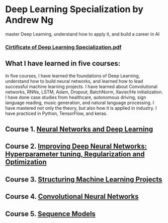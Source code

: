 # Deep Learning Specialization by Andrew Ng
master Deep Learning, understand how to apply it, and build a career in AI

### [Cirtificate of Deep Learning Specialization.pdf](https://github.com/VenkatVK/DeepLearning-Andrew-Ng/blob/master/Cirtificate%20of%20Deep%20Learning%20Specialization.pdf)

## What I have learned in five courses:
In five courses, I have learned the foundations of Deep Learning, understand how to build neural networks, and learned how to lead successful machine learning projects. I have learned about Convolutional networks, RNNs, LSTM, Adam, Dropout, BatchNorm, Xavier/He initialization. I have done case studies from healthcare, autonomous driving, sign language reading, music generation, and natural language processing. I have mastered not only the theory, but also how it is applied in industry. I have practiced in Python, TensorFlow, and keras.

## Course 1. [Neural Networks and Deep Learning](https://github.com/VenkatVK/DeepLearning-Andrew-Ng/tree/master/Neural%20Networks%20and%20Deep%20Learning)

## Course 2. [Improving Deep Neural Networks: Hyperparameter tuning, Regularization and Optimization](https://github.com/VenkatVK/DeepLearning-Andrew-Ng/tree/master/Improving%20Deep%20Neural%20Networks)

## Course 3. [Structuring Machine Learning Projects](https://github.com/VenkatVK/DeepLearning-Andrew-Ng/tree/master/Structuring%20Machine%20Learning%20Projects)

## Course 4. [Convolutional Neural Networks](https://github.com/VenkatVK/DeepLearning-Andrew-Ng/tree/master/Convolutional%20Neural%20Networks)

## Course 5. [Sequence Models](https://github.com/VenkatVK/DeepLearning-Andrew-Ng/tree/master/Sequence%20Models)
